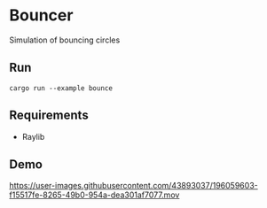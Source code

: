 # Bouncer

Simulation of bouncing circles

## Run
```cargo run --example bounce```

## Requirements
- Raylib

## Demo
https://user-images.githubusercontent.com/43893037/196059603-f15517fe-8265-49b0-954a-dea301af7077.mov

